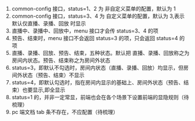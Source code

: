 1. common-config 接口，status=1、2 为 非自定义菜单的配置，默认为 1
2. common-config 接口，status=3、4 为 自定义菜单的配置，默认为 3,表示默认仅直播、录播、回放 时显示
3. 直播中、录播中、回放中，menu 接口才会传 status=3、4 的项
4. 预告、结束时，menu 接口不会返回 status=3 的项，只会返回 status=4 的项
5. 直播、录播、回放、预告、结束，五种状态。默认把 直播、录播、回放称之为 房间内状态。预告、结束称之为房间外状态
6. status=3，即默认不勾选时，房间内状态（直播、录播、回放）均显示，但房间外状态（预告、结束）不显示
7. status=4，即默认勾选时，指在房间内显示的基础上、房间外状态（预告、结束）也要显示,即全显示
8. status=1 的，并非一定常显，前端也会在各个场景下设置前端的显隐规则（待梳理）
9. pc 端文档 tab 条不存在，不应配置（待梳理）
